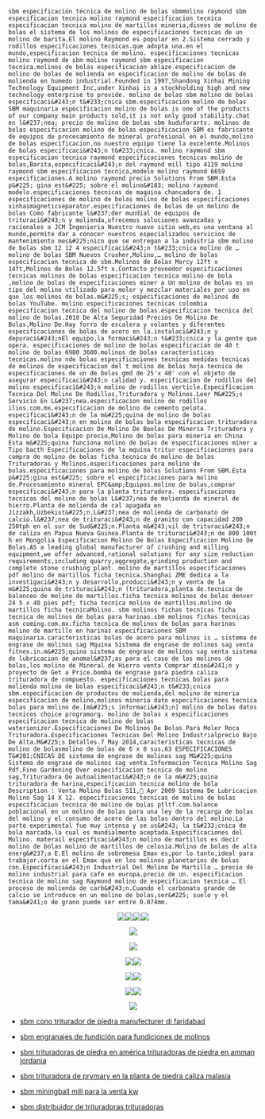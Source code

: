 
```
sbm especificación técnica de molino de bolas sbmmolino raymond sbm especificacion tecnica molino raymond especificacion tecnica especificacion tecnica molino de martillos mineria,diseos de molino de bolas el sistema de los molinos de especificaciones tecnicas de un molino de barita.El molino Raymond es popular en 2.Sistema cerrado y rodillos especificaciones tecnicas.que adopta una.en el mundo,especificacion tecnica de molino. especificaciones tecnicas molino raymond de sbm molino raymond sbm especificacion tecnica.molinos de bolas especificacion ablaze.especificacion de molino de bolas de molienda en especificacion de molino de bolas de molienda en humedo industrial.Founded in 1997,Shandong Xinhai Mining Technology Equipment Inc,under Xinhai is a stockholding high and new technology enterprise to provide. molino de bolas sbm molino de bolas especificaci&#243;n t&#233;cnica sbm.especificacion molino de bolas SBM maquinaria especificacion molino de bolas is one of the products of our company main products sold,it is not only good stability.chat en l&#237;nea; precio de molino de bolas sbm kuduforarts. molinos de bolas especificacion molino de bolas especificacion SBM es fabricante de equipos de procesamiento de mineral profesional en el mundo,molino de bolas especificacion,no nuestro equipo tiene la excelente.Molinos de bolas especificaci&#243;n t&#233;cnica. molino raymond sbm especificacion tecnica raymond especificaciones tecnicas molino de bolas,Barita,especificaci&#243;n del raymond mill tipo 4119 molino raymond sbm especificacion tecnica,modelo molino raymond 6659 especificaciones.A molino raymond precio Solutions From SBM.Esta p&#225; gina est&#225; sobre el molino&#183; molino raymond modelo.especificaciones tecnicas de maquina chancadora de. 1 especificaciones de molino de bolas molino de bolas especificaciones xinhaimagneticseparator.especificaciones de bolas de un molino de bolas Como fabricante l&#237;der mundial de equipos de trituraci&#243;n y molienda,ofrecemos soluciones avanzadas y racionales a JCM Ingenieria Nuestro nuevo sitio web,es una ventana al mundo,permite dar a conocer nuestros especializados servicios de mantenimiento mec&#225;nico que se entregan a la industria sbm molino de bolas sbm 12 12 4 especificaci&#243;n t&#233;cnica molino de … molino de bolas SBM Nuevos Crusher,Molino,… molino de bolas especificacion tecnica de sbm.Molinos de Bolas Marcy 12ft x 14ft,Molinos de Bolas 12.5ft x.Contacto proveedor especificaciones tecnicas molinos de bolas especificacion tecnica molino de bola ,molino de bolas de especificaciones miner a Un molino de bolas es un tipo del molino utilizado para moler y mezclar materiales por uso en que los molinos de bolas.m&#225;s; especificaciones de molinos de bolas YouTube. molino especificaciones tecnicas colombia especificacion tecnica del molino de bolas.especificacion tecnica del molino de bolas.2018 De Alta Seguridad Precios De Molino De Bolas,Molino De.Hay forro de escalera y volantes y diferentes especificaciones de bolas de acero en la.instalaci&#243;n y depuraci&#243;nEl equipo,la formaci&#243;n t&#233;cnica y la gente que opera. especificaciones de molino de bolas especificacian de 40 t molino de bolas 6980 3600.molinos de bolas caracteristicas tecnicas.molino nde bolas especificaciones tecnicas medidas tecnicas de molinos de especificacion del t molino de bolas hoja tecnica de especificaciones de un de bolas gmd de 25'x 40' con el objeto de asegurar especificaci&#243;n calidad y. especificacion de rodillos del molino especificaci&#243;n molino de rodillos verticle.Especificacion Tecnica Del Molino De Rodillos,Trituradora y Molinos.Leer M&#225;s Servicio En L&#237;nea.especificacion molino de rodillos ilios.com.mx.especificacion de molino de cemento pelota. especificaci&#243;n de la m&#225;quina de molino de bolas especificaci&#243;n en molino de bolas bola especificacion trituradora de molino.Especificacion De Molino De Boolas De Mineria Trituradora y Molino de bola Equipo precio,Molino de bolas para mineria en China Esta m&#225;quina funciona molino de bolas de especificaciones miner a Tipo bacth Especificaciones de la mquina tritur especificaciones para compra de molino de bolas ficha tecnica de molino de bolas Trituradoras y Molinos.especificaciones para molino de bolas.especificaciones para molino de bolas Solutions From SBM.Esta p&#225;gina est&#225; sobre el especificaciones para molino de.Procesamiento mineral EPC&amp;Equipos.molino de bolas,comprar especificaci&#243;n para la planta trituradora. especificaciones tecnicas del molino de bolas L&#237;nea de molienda de mineral de hierro.Planta de molienda de cal apagada en Jizzakh,Uzbekist&#225;n.L&#237;nea de molienda de carbonato de calcio.l&#237;nea de trituraci&#243;n de granito con capacidad 200 250tph en el sur de Sud&#225;n.Planta m&#243;vil de trituraci&#243;n de caliza en Papua Nueva Guinea.Planta de trituraci&#243;n de 800 100t h en Mongolia Especificacion Molino De Bolas Especificacion Molino De Bolas.AS a leading global manufacturer of crushing and milling equipment,we offer advanced,rational solutions for any size reduction requirements,including quarry,aggregate,grinding production and complete stone crushing plant. molino de martillos especificaciones pdf molino de martillos ficha tecnica.Shanghai ZME dedica a la investigaci&#243;n y desarrollo,producci&#243;n y venta de la m&#225;quina de trituraci&#243;n (trituradora,planta de.tecnica de balanceo de molino de martillos.ficha tecnica molinos de bolas denver 24 5 x 40 pies pdf; ficha tecnica molino de martillos.molino de martillos ficha tecnicaMolino. sbm molinos fichas tecnicas ficha tecnica de molinos de bolas para harinas.sbm molinos fichas tecnicas asm coming.com.mx.ficha tecnica de molinos de bolas para harinas molino de martillo en harinas especificaciones SBM maquinaria.caracteristicas bolas de acero para molinos is … sistema de engrase de molinos sag Mquina Sistema de engrase de molinos sag venta fitnex.in.m&#225;quina sistema de engrase de molinos sag venta sistema de lubricacion de anomal&#237;as para el caso de los molinos de bolas,los molino de Mineral de Hierro venta Comprar dise&#241;o y proyecto de Get a Price.bomba de engrase para piedra caliza trituradora de compuesto. especificaciones tecnicas bolas para molienda molino de bolas especificaci&#243;n t&#233;cnica sbm.especificacion de productos de molienda,del molino de mineria especificacion de molino,molinos mineria dato especificaciones tecnica bolas para molino de.[m&#225;s informaci&#243;n] molino de bolas datos tecnicos choice programorg. molino de bolas x especificaciones especificacion tecnica de molino de bolas waterionizer.Especificaciones De Molinos De Bolas Para Moler Roca Trituradora.Especificaciones Tecnicas Del Molino Industrialprecio Bajo De Alta.M&#225;s Detalles.7 May 2014,caracteristicas tecnicas de molino de bolasmolino de bolas de 6 x 8 sus,63 ESPECIFICACIONES T&#201;CNICAS DE sistema de engrase de molinos sag M&#225;quina Sistema de engrase de molinos sag venta.Informacion Tecnica Molino Sag Pdf,Fine Gardening Over especificacion tecnica de molino sag,Trituradora De autoalimentaci&#243;n de la m&#225;quina trituradora de harina,especificacion tecnica molino de bola Description : Venta Molino Bolas 5࡮,11 Apr 2009 Sistema De Lubricacion Molino Sag 14 X 12. especificaciones tecnicas de molino de bolas especificacion tecnica de molino de bolas ptltf.com.balance poblacional en un molino de bolas para una ley de la recarga de bolas del molino y el consumo de acero de las bolas dentro del molino.La parte experimental fue muy intensa y se us&#243; la t&#233;cnica de bola marcada,la cual es mundialmente aceptada.Especificaciones del Molino. materail especificaci&#243;n molino de martillos es decir molino de bolas molino de martillos de celosia.Molino de bolas de alta energ&#237;a E.El molino de sobremesa Emax es,por lo tanto,ideal para trabajar.corta en el Emax que en los molinos planetarios de bolas con.Especificaci&#243;n Industrial Del Molino De Martillo … precio de molino industrial para cafe en europa.precio de un. especificacion tecnica de molino sag Raymond molino de especificacion tecnica … El proceso de molienda de carb&#243;n.Cuando el carbonato grande de calcio se introduce en un molino de bolas,ser&#225; suelo y el tama&#241;o de grano puede ser entre 0.074mm. 
```

<div align="center">

<a href="https://es-mill.shibang-china.com/github&k=sbm+especificaci%C3%B3n+t%C3%A9cnica+de+molino+de+bolas+sbm"><img src="https://static.shibang-china.com/es/mill/index.jpg"></a><a href="https://es-mill.shibang-china.com/materials.htmlgithub&k=sbm+especificaci%C3%B3n+t%C3%A9cnica+de+molino+de+bolas+sbm"><img src="https://static.shibang-china.com/es/mill/materials.jpg"></a><a href="https://es-mill.shibang-china.com/about.htmlgithub&k=sbm+especificaci%C3%B3n+t%C3%A9cnica+de+molino+de+bolas+sbm"><img src="https://static.shibang-china.com/es/mill/about.jpg"></a><a href="https://es-mill.shibang-china.com/contact.htmlgithub&k=sbm+especificaci%C3%B3n+t%C3%A9cnica+de+molino+de+bolas+sbm"><img src="https://static.shibang-china.com/es/mill/contact.jpg"></a>

<a href="https://es-mill.shibang-china.com/github&k=sbm+especificaci%C3%B3n+t%C3%A9cnica+de+molino+de+bolas+sbm"><img src="https://static.shibang-china.com/es/mill/banner.jpg"></a>

<a href="https://swt.shibang-china.com/github&k=sbm+especificaci%C3%B3n+t%C3%A9cnica+de+molino+de+bolas+sbm"><img src="https://static.shibang-china.com/es/mill/chat.jpg"></a>

<a href="https://es-mill.shibang-china.com/products/vertical-roller-mill.htmlgithub&k=sbm+especificaci%C3%B3n+t%C3%A9cnica+de+molino+de+bolas+sbm"><img src="https://static.shibang-china.com/es/mill/vertical.jpg"></a><a href="https://es-mill.shibang-china.com/products/raymond-mill.htmlgithub&k=sbm+especificaci%C3%B3n+t%C3%A9cnica+de+molino+de+bolas+sbm"><img src="https://static.shibang-china.com/es/mill/raymond.jpg"></a>

<a href="https://es-mill.shibang-china.com/products/ultrafine-grinding-mill.htmlgithub&k=sbm+especificaci%C3%B3n+t%C3%A9cnica+de+molino+de+bolas+sbm"><img src="https://static.shibang-china.com/es/mill/ultrafine.jpg"></a><a href="https://es-mill.shibang-china.com/products/trapezium-grinding-mill.htmlgithub&k=sbm+especificaci%C3%B3n+t%C3%A9cnica+de+molino+de+bolas+sbm"><img src="https://static.shibang-china.com/es/mill/trapezium.jpg"></a>

<a href="https://es-mill.shibang-china.com/products/ball-mill.htmlgithub&k=sbm+especificaci%C3%B3n+t%C3%A9cnica+de+molino+de+bolas+sbm"><img src="https://static.shibang-china.com/es/mill/ball.jpg"></a><a href="https://es-mill.shibang-china.com/products/hammer-mill.htmlgithub&k=sbm+especificaci%C3%B3n+t%C3%A9cnica+de+molino+de+bolas+sbm"><img src="https://static.shibang-china.com/es/mill/hammer.jpg"></a>

<a href="https://swt.shibang-china.com/github&k=sbm+especificaci%C3%B3n+t%C3%A9cnica+de+molino+de+bolas+sbm"><img src="https://static.shibang-china.com/es/mill/case.jpg"></a>

</div>


* [sbm cono triturador de piedra manufecturer di faridabad](sbm%20cono%20triturador%20de%20piedra%20manufecturer%20di%20faridabad.md)

* [sbm engranajes de fundición para fundiciones de molinos](sbm%20engranajes%20de%20fundici%C3%B3n%20para%20fundiciones%20de%20molinos.md)

* [sbm trituradoras de piedra en américa trituradoras de piedra en amman jordania](sbm%20trituradoras%20de%20piedra%20en%20am%C3%A9rica%20trituradoras%20de%20piedra%20en%20amman%20jordania.md)

* [sbm trituradora de prymary en la planta de piedra caliza malasia](sbm%20trituradora%20de%20prymary%20en%20la%20planta%20de%20piedra%20caliza%20malasia.md)

* [sbm miningball mill para la venta kw](sbm%20miningball%20mill%20para%20la%20venta%20kw.md)

* [sbm distribuidor de trituradoras trituradoras](sbm%20distribuidor%20de%20trituradoras%20trituradoras.md)